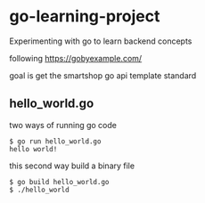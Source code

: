 # go-learning-project
Experimenting with go to learn backend concepts

following https://gobyexample.com/

goal is get the smartshop go api template standard

## hello_world.go

two ways of running go code

```
$ go run hello_world.go
hello world!
```

this second way build a binary file 
```
$ go build hello_world.go
$ ./hello_world
```



